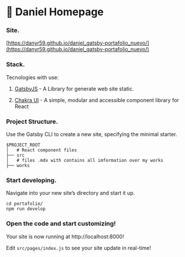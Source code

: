 # 🚀 Daniel Homepage

### **Site.**
[https://danyr59.github.io/daniel_gatsby-portafolio_nuevo/](https://danyr59.github.io/daniel_gatsby-portafolio_nuevo/)

### **Stack.**

Tecnologies with use:

1. [GatsbyJS](https://duckduckgo.com) - A Library for generate web site static.

2. [Chakra UI](https://duckduckgo.com) - A simple, modular and accessible component library for React

### **Project Structure.**

Use the Gatsby CLI to create a new site, specifying the minimal starter.

```
$PROJECT_ROOT
│   # React component files
├── src
│   # files .mdx with contains all imformation over my works
├── works
```

###  **Start developing.**

Navigate into your new site’s directory and start it up.

```shell
cd portafolio/
npm run develop
```

###  **Open the code and start customizing!**

Your site is now running at http://localhost:8000!

Edit `src/pages/index.js` to see your site update in real-time!


